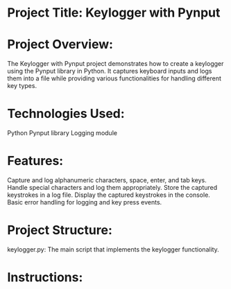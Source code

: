 # Project Title: Keylogger with Pynput
# Project Overview:
  The Keylogger with Pynput project demonstrates how to create a keylogger using the Pynput library in Python. It captures keyboard inputs and logs them into a file while        providing various functionalities for handling different key types.

# Technologies Used:
  Python
  Pynput library
  Logging module
# Features:
  Capture and log alphanumeric characters, space, enter, and tab keys.
  Handle special characters and log them appropriately.
  Store the captured keystrokes in a log file.
  Display the captured keystrokes in the console.
  Basic error handling for logging and key press events.
# Project Structure:
keylogger.py: The main script that implements the keylogger functionality.
# Instructions:

